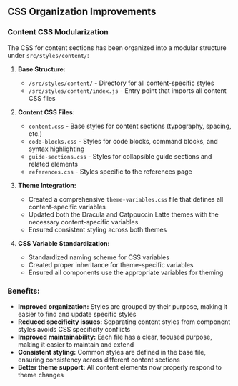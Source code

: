 ## CSS Organization Improvements

### Content CSS Modularization

The CSS for content sections has been organized into a modular structure under `src/styles/content/`:

1. **Base Structure:**
   - `/src/styles/content/` - Directory for all content-specific styles
   - `/src/styles/content/index.js` - Entry point that imports all content CSS files

2. **Content CSS Files:**
   - `content.css` - Base styles for content sections (typography, spacing, etc.)
   - `code-blocks.css` - Styles for code blocks, command blocks, and syntax highlighting
   - `guide-sections.css` - Styles for collapsible guide sections and related elements
   - `references.css` - Styles specific to the references page

3. **Theme Integration:**
   - Created a comprehensive `theme-variables.css` file that defines all content-specific variables
   - Updated both the Dracula and Catppuccin Latte themes with the necessary content-specific variables
   - Ensured consistent styling across both themes
   
4. **CSS Variable Standardization:**
   - Standardized naming scheme for CSS variables
   - Created proper inheritance for theme-specific variables
   - Ensured all components use the appropriate variables for theming

### Benefits:

- **Improved organization:** Styles are grouped by their purpose, making it easier to find and update specific styles
- **Reduced specificity issues:** Separating content styles from component styles avoids CSS specificity conflicts
- **Improved maintainability:** Each file has a clear, focused purpose, making it easier to maintain and extend
- **Consistent styling:** Common styles are defined in the base file, ensuring consistency across different content sections
- **Better theme support:** All content elements now properly respond to theme changes 
